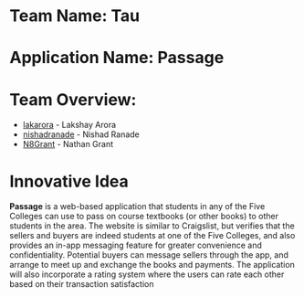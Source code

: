 # Team Name: Tau

# Application Name: **Passage**

# Team Overview:
* [lakarora](https://github.com/lakarora) - Lakshay Arora
* [nishadranade](https://github.com/nishadranade) - Nishad Ranade
* [N8Grant](https://github.com/N8Grant) - Nathan Grant

# Innovative Idea

**Passage** is a web-based application that students in any of the Five Colleges can use to pass on course textbooks (or other books) to other students in the area. The website is similar to Craigslist, but verifies that the sellers and buyers are indeed students at one of the Five Colleges, and also provides an in-app messaging feature for greater convenience and confidentiality. Potential buyers can message sellers through the app, and arrange to meet up and exchange the books and payments. The application will also incorporate a rating system where the users can rate each other based on their transaction satisfaction